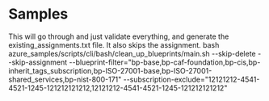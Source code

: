

# Samples

This will go through and just validate everything, and generate the existing_assignments.txt file. It also skips the assignment.
bash azure_samples/scripts/cli/bash/clean_up_blueprints/main.sh --skip-delete --skip-assignment --blueprint-filter="bp-base,bp-caf-foundation,bp-cis,bp-inherit_tags_subscription,bp-ISO-27001-base,bp-ISO-27001-shared_services,bp-nist-800-171" --subscription-exclude="12121212-4541-4521-1245-121212121212,12121212-4541-4521-1245-121212121212"



